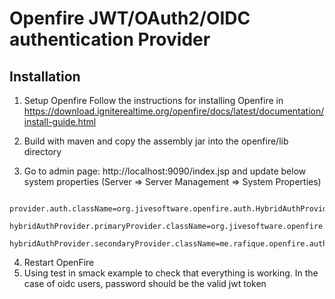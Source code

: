 Openfire JWT/OAuth2/OIDC authentication Provider
========================================================





Installation
------

1. Setup Openfire Follow the instructions for installing Openfire
   in https://download.igniterealtime.org/openfire/docs/latest/documentation/install-guide.html

2. Build with maven and copy the assembly jar into the openfire/lib directory

3. Go to admin page: http://localhost:9090/index.jsp and update below system properties
   (Server => Server Management => System Properties)

```
    provider.auth.className=org.jivesoftware.openfire.auth.HybridAuthProvider
    hybridAuthProvider.primaryProvider.className=org.jivesoftware.openfire.auth.DefaultAuthProvider
    hybridAuthProvider.secondaryProvider.className=me.rafique.openfire.auth.OidcAuthProvider
```

4. Restart OpenFire
5. Using test in smack example to check that everything is working. In the case of oidc users, password should be the
   valid jwt token

